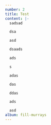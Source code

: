 ```yaml
---
number: 2
title: Test
content: |-
  sadsad

  dsa

  asd

  dsaads

  ads

  s

  adas

  das

  ddas

  ads

  asd
album: fill-murrays
---
```

